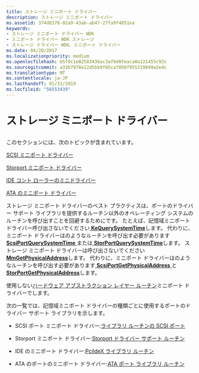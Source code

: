 ```yaml
---
title: ストレージ ミニポート ドライバー
description: ストレージ ミニポート ドライバー
ms.assetid: 374d8370-02a9-43ab-ab47-27fa9f4051ea
keywords:
- ストレージ ミニポート ドライバー WDK
- ミニポート ドライバー WDK ストレージ
- ストレージ ドライバー WDK、ミニポート ドライバー
ms.date: 04/20/2017
ms.localizationpriority: medium
ms.openlocfilehash: b5f9c1e02583436ac3af9d0feaca0a121455c93c
ms.sourcegitcommit: a33b7978e22d5bb9f65ca7056f955319049a2e4c
ms.translationtype: MT
ms.contentlocale: ja-JP
ms.lasthandoff: 01/31/2019
ms.locfileid: "56553439"
---
```

# <a name="storage-miniport-drivers"></a>ストレージ ミニポート ドライバー


## <span id="ddk_storage_miniport_drivers_kg"></span><span id="DDK_STORAGE_MINIPORT_DRIVERS_KG"></span>


このセクションには、次のトピックが含まれています。

[SCSI ミニポート ドライバー](scsi-miniport-drivers.md)

[Storport ミニポート ドライバー](storport-miniport-drivers.md)

[IDE コント ローラーのミニドライバー](ide-controller-minidrivers.md)

[ATA のミニポート ドライバー](ata-miniport-drivers.md)

ストレージ ミニポート ドライバーのベスト プラクティスは、ポートのドライバー サポート ライブラリを提供するルーチン以外のオペレーティング システムのルーチンを呼び出すことを回避するためにです。 たとえば、記憶域ミニポート ドライバー呼び出さないでください[ **KeQuerySystemTime**](https://msdn.microsoft.com/library/windows/hardware/ff553068)します。 代わりに、ミニポート ドライバーはのようなルーチンを呼び出す必要があります[ **ScsiPortQuerySystemTime** ](https://msdn.microsoft.com/library/windows/hardware/ff564708)または[ **StorPortQuerySystemTime**](https://msdn.microsoft.com/library/windows/hardware/ff567465)します。 ストレージ ミニポート ドライバーは呼び出さないでください[ **MmGetPhysicalAddress**](https://msdn.microsoft.com/library/windows/hardware/ff554547)します。 代わりに、ミニポート ドライバーはのようなルーチンを呼び出す必要があります[ **ScsiPortGetPhysicalAddress** ](https://msdn.microsoft.com/library/windows/hardware/ff564636)と[ **StorPortGetPhysicalAddress**](https://msdn.microsoft.com/library/windows/hardware/ff567095)します。

使用しない[ハードウェア アブストラクション レイヤー ルーチン](https://msdn.microsoft.com/library/windows/hardware/ff546644)ミニポート ドライバーでします。

次の一覧では、記憶域ミニポート ドライバーの種類ごとに使用するポートのドライバー サポート ライブラリを示します。

-   SCSI ポート ミニポート ドライバー:[ライブラリ ルーチンの SCSI ポート](required-and-optional-scsi-miniport-driver-routines.md)

-   Storport ミニポート ドライバー:[Storport ドライバー サポート ルーチン](storport-driver-support-routines.md)

-   IDE のミニポート ドライバー:[PciIdeX ライブラリ ルーチン](ide-controller-minidrivers.md)

-   ATA のポートのミニポート ドライバー:[ATA ポート ライブラリ ルーチン](ata-miniport-drivers.md)

 

 




